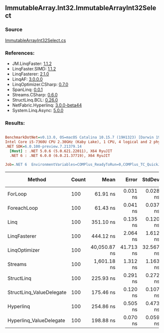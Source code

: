 ﻿## ImmutableArray.Int32.ImmutableArrayInt32Select

### Source
[ImmutableArrayInt32Select.cs](../LinqBenchmarks/ImmutableArray/Int32/ImmutableArrayInt32Select.cs)

### References:
- JM.LinqFaster: [1.1.2](https://www.nuget.org/packages/JM.LinqFaster/1.1.2)
- LinqFaster.SIMD: [1.1.2](https://www.nuget.org/packages/LinqFaster.SIMD/1.0.3)
- LinqFasterer: [2.1.0](https://www.nuget.org/packages/LinqFasterer/2.1.0)
- LinqAF: [3.0.0.0](https://www.nuget.org/packages/LinqAF/3.0.0.0)
- LinqOptimizer.CSharp: [0.7.0](https://www.nuget.org/packages/LinqOptimizer.CSharp/0.7.0)
- SpanLinq: [0.0.1](https://www.nuget.org/packages/SpanLinq/0.0.1)
- Streams.CSharp: [0.6.0](https://www.nuget.org/packages/Streams.CSharp/0.6.0)
- StructLinq.BCL: [0.26.0](https://www.nuget.org/packages/StructLinq/0.26.0)
- NetFabric.Hyperlinq: [3.0.0-beta44](https://www.nuget.org/packages/NetFabric.Hyperlinq/3.0.0-beta44)
- System.Linq.Async: [5.0.0](https://www.nuget.org/packages/System.Linq.Async/5.0.0)

### Results:
``` ini

BenchmarkDotNet=v0.13.0, OS=macOS Catalina 10.15.7 (19H1323) [Darwin 19.6.0]
Intel Core i5-7360U CPU 2.30GHz (Kaby Lake), 1 CPU, 4 logical and 2 physical cores
.NET SDK=6.0.100-preview.7.21379.14
  [Host] : .NET 5.0.6 (5.0.621.22011), X64 RyuJIT
  .NET 6 : .NET 6.0.0 (6.0.21.37719), X64 RyuJIT

Job=.NET 6  EnvironmentVariables=COMPlus_ReadyToRun=0,COMPlus_TC_QuickJitForLoops=1,COMPlus_TieredPGO=1  Runtime=.NET 6.0  

```
|                   Method | Count |         Mean |     Error |    StdDev |          Ratio | RatioSD |   Gen 0 | Gen 1 | Gen 2 | Allocated |
|------------------------- |------ |-------------:|----------:|----------:|---------------:|--------:|--------:|------:|------:|----------:|
|                  ForLoop |   100 |     61.91 ns |  0.031 ns |  0.028 ns |       baseline |         |       - |     - |     - |         - |
|              ForeachLoop |   100 |     61.43 ns |  0.041 ns |  0.037 ns |   1.01x faster |   0.00x |       - |     - |     - |         - |
|                     Linq |   100 |    351.10 ns |  0.135 ns |  0.120 ns |   5.67x slower |   0.00x |  0.0229 |     - |     - |      48 B |
|             LinqFasterer |   100 |    444.12 ns |  2.064 ns |  1.612 ns |   7.17x slower |   0.03x |  0.4320 |     - |     - |     904 B |
|            LinqOptimizer |   100 | 40,050.87 ns | 41.713 ns | 32.567 ns | 646.85x slower |   0.53x | 13.6108 |     - |     - |  28,584 B |
|                  Streams |   100 |  1,601.18 ns |  1.312 ns |  1.163 ns |  25.86x slower |   0.02x |  0.2899 |     - |     - |     608 B |
|               StructLinq |   100 |    225.93 ns |  0.291 ns |  0.272 ns |   3.65x slower |   0.00x |  0.0153 |     - |     - |      32 B |
| StructLinq_ValueDelegate |   100 |    175.46 ns |  0.120 ns |  0.107 ns |   2.83x slower |   0.00x |       - |     - |     - |         - |
|                Hyperlinq |   100 |    254.86 ns |  0.505 ns |  0.473 ns |   4.12x slower |   0.00x |       - |     - |     - |         - |
|  Hyperlinq_ValueDelegate |   100 |    198.88 ns |  0.070 ns |  0.059 ns |   3.21x slower |   0.00x |       - |     - |     - |         - |
